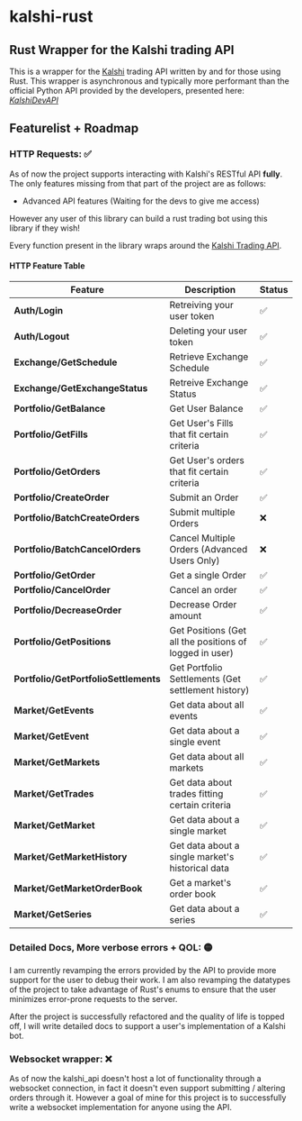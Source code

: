 # kalshi-rust

## Rust Wrapper for the Kalshi trading API

This is a wrapper for the [Kalshi](https://kalshi.com/) trading API written by and for those using Rust. 
This wrapper is asynchronous and typically more performant than the official Python API provided by the developers, presented here: [*KalshiDevAPI*](https://github.com/Kalshi/kalshi-python)

## Featurelist + Roadmap

### HTTP Requests: ✅ 
As of now the project supports interacting with Kalshi's RESTful API **fully**.
The only features missing from that part of the project are as follows:
- Advanced API features (Waiting for the devs to give me access)

However any user of this library can build a rust trading bot using this library 
if they wish!

Every function present in the library wraps around the [Kalshi Trading API](https://trading-api.readme.io/reference/getting-started).

#### HTTP Feature Table

| Feature                | Description                           | Status      |
|------------------------|---------------------------------------|-------------|
| **Auth/Login**          | Retreiving your user token       |  ✅         |
| **Auth/Logout**         | Deleting your user token        |    ✅     |
| **Exchange/GetSchedule**          | Retrieve Exchange Schedule     |   ✅    |
| **Exchange/GetExchangeStatus**          | Retreive Exchange Status   |   ✅        |
| **Portfolio/GetBalance** | Get User Balance |     ✅  |
| **Portfolio/GetFills** | Get User's Fills that fit certain criteria|  ✅        |
| **Portfolio/GetOrders** | Get User's orders that fit certain criteria |  ✅       |
| **Portfolio/CreateOrder** | Submit an Order |✅         |
| **Portfolio/BatchCreateOrders** | Submit multiple Orders |❌          |
| **Portfolio/BatchCancelOrders** | Cancel Multiple Orders (Advanced Users Only) |❌          |
| **Portfolio/GetOrder** | Get a single Order | ✅          |
| **Portfolio/CancelOrder** | Cancel an order |✅          |
| **Portfolio/DecreaseOrder** | Decrease Order amount |✅          |
| **Portfolio/GetPositions** | Get Positions (Get all the positions of logged in user) |✅           |
| **Portfolio/GetPortfolioSettlements** | Get Portfolio Settlements (Get settlement history) |✅         |
| **Market/GetEvents** | Get data about all events |✅         |
| **Market/GetEvent** | Get data about a single event |✅         |
| **Market/GetMarkets** | Get data about all markets |✅       |
| **Market/GetTrades** | Get data about trades fitting certain criteria |✅           |
| **Market/GetMarket** | Get data about a single market |✅          |
| **Market/GetMarketHistory** | Get data about a single market's historical data |✅           |
| **Market/GetMarketOrderBook** | Get a market's order book |✅         |
| **Market/GetSeries** | Get data about a series |✅         |

### Detailed Docs, More verbose errors + QOL: 🟡
I am currently revamping the errors provided by the API to provide more support
for the user to debug their work. I am also revamping the datatypes of the project
to take advantage of Rust's enums to ensure that the user minimizes error-prone requests to the server. 

After the project is successfully refactored and the quality of life is topped off,
I will write detailed docs to support a user's implementation of a Kalshi bot.

### Websocket wrapper: ❌    
As of now the kalshi_api doesn't host a lot of functionality through a websocket
connection, in fact it doesn't even support submitting / altering orders through it.
However a goal of mine for this project is to successfully write a websocket
implementation for anyone using the API. 







